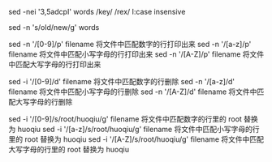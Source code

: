 sed -nei '3,5adcpI' words
/key/
/rex/
I:case insensive

sed -n 's/old/new/g' words

sed -n '/[0-9]/p' filename 将文件中匹配数字的行打印出来
sed -n '/[a-z]/p' filename 将文件中匹配小写字母的行打印出来
sed -n '/[A-Z]/p' filename 将文件中匹配大写字母的行打印出来

sed -i '/[0-9]/d' filename 将文件中匹配数字的行删除
sed -n '/[a-z]/d' filename 将文件中匹配小写字母的行删除
sed -n '/[A-Z]/d' filename 将文件中匹配大写字母的行删除

sed -i '/[0-9]/s/root/huoqiu/g' filename 将文件中匹配数字的行里的 root 替换为 huoqiu
sed -i '/[a-z]/s/root/huoqiu/g' filename 将文件中匹配小写字母的行里的 root 替换为 huoqiu
sed -i '/[A-Z]/s/root/huoqiu/g' filename 将文件中匹配大写字母的行里的 root 替换为 huoqiu
